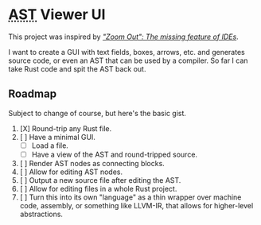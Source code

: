 # <abbr title="Abstract Syntax Tree">AST</abbr> Viewer UI

This project was inspired by [*"Zoom Out": The missing feature of IDEs*](https://medium.com/source-and-buggy/zoom-out-the-missing-feature-of-ides-f32d0f36f392).

I want to create a GUI with text fields, boxes, arrows, etc. and generates
source code, or even an AST that can be used by a compiler. So far I can take
Rust code and spit the AST back out.

## Roadmap

Subject to change of course, but here's the basic gist.

1. [X] Round-trip any Rust file.
1. [ ] Have a minimal GUI.
    - [ ] Load a file.
    - [ ] Have a view of the AST and round-tripped source.
1. [ ] Render AST nodes as connecting blocks.
1. [ ] Allow for editing AST nodes.
1. [ ] Output a new source file after editing the AST.
1. [ ] Allow for editing files in a whole Rust project.
1. [ ] Turn this into its own "language" as a thin wrapper over machine code,
       assembly, or something like LLVM-IR, that allows for higher-level
       abstractions.
